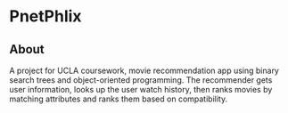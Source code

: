 # PnetPhlix

## About 

A project for UCLA coursework, movie recommendation app using binary search trees and object-oriented programming. The recommender gets user information, looks up the user watch history, then ranks movies by matching attributes and ranks them based on compatibility. 

